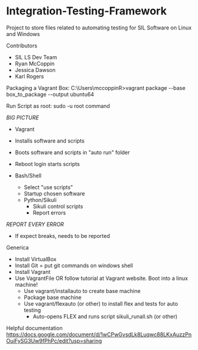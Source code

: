 # Integration-Testing-Framework
Project to store files related to automating testing for SIL Software on Linux and Windows

Contributors
* SIL LS Dev Team
* Ryan McCoppin
* Jessica Dawson
* Karl Rogers

Packaging a Vagrant Box: 
C:\Users\mccoppinR>vagrant package --base box_to_package --output ubuntu64

Run Script as root: sudo -u root command

*BIG PICTURE*
* Vagrant
 * Installs software and scripts
 * Boots software and scripts in "auto run" folder
 * Reboot login starts scripts

* Bash/Shell
  * Select "use scripts"
  * Startup chosen software
  * Python/Sikuli
    * Sikuli control scripts
    * Report errors

*REPORT EVERY ERROR*
* If expect breaks, needs to be reported

Generica
  * Install VirtualBox
  * Install Git  =  put git commands on windows shell
  * Install Vagrant
  * Use VagrantFile  OR follow tutorial at Vagrant website. Boot into a linux machine!
    * Use vagrant/installauto to create base machine
    * Package base machine
    * Use vagrant/flexauto (or other) to install flex and tests for auto testing
      * Auto-opens FLEX and runs script sikuli_runall.sh (or other)

Helpful documentation
https://docs.google.com/document/d/1wCPwGvsdLk8Luqwc88LKxAuzzPnOuiFySG3Uw9fPhPc/edit?usp=sharing
